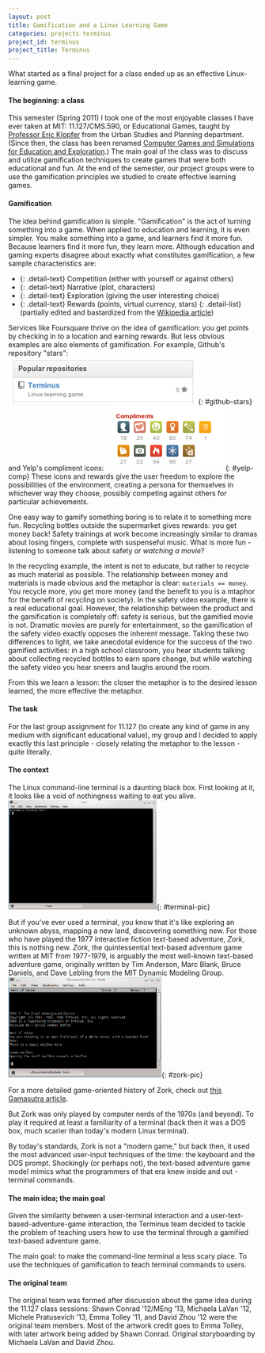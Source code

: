```yaml
---
layout: post
title: Gamification and a Linux Learning Game
categories: projects terminus
project_id: terminus
project_title: Terminus
---
```


What started as a final project for a class ended up as an effective Linux-learning game.

<!-- more -->

#### The beginning: a class

This semester (Spring 2011) I took one of the most enjoyable classes I have ever taken at MIT: 11.127/CMS.590, or Educational Games, taught by [Professor Eric Klopfer](http://education.mit.edu/people/eric-klopfer) from the Urban Studies and Planning department. (Since then, the class has been renamed [Computer Games and Simulations for Education and Exploration](http://education.mit.edu/classes/11127).) The main goal of the class was to discuss and utilize gamification techniques to create games that were both educational and fun. At the end of the semester, our project groups were to use the gamification principles we studied to create effective learning games.

#### Gamification

The idea behind gamification is simple. "Gamification" is the act of turning something into a game. When applied to education and learning, it is even simpler. You make something into a game, and learners find it more fun. Because learners find it more fun, they learn more. Although education and gaming experts disagree about exactly what constitutes gamification, a few sample characteristics are: 

- {: .detail-text} Competition (either with yourself or against others)
- {: .detail-text} Narrative (plot, characters)
- {: .detail-text} Exploration (giving the user interesting choice)
- {: .detail-text} Rewards (points, virtual currency, stars)
{: .detail-list}
(partially edited and bastardized from the [Wikipedia article](http://en.wikipedia.org/wiki/Gamification))

Services like Foursquare thrive on the idea of gamification: you get points by checking in to a location and earning rewards. But less obvious examples are also elements of gamification. For example, Github's repository "stars": ![Github's stars on a repository for Terminus](/imgs/github_stars.png){: #github-stars} and Yelp's compliment icons: ![Yelp's compliment icons and badges](/imgs/yelp_compliments1.png){: #yelp-comp}
These icons and rewards give the user freedom to explore the possibilities of the environment, creating a persona for themselves in whichever way they choose, possibly competing against others for particular achievements. 

One easy way to gamify something boring is to relate it to something more fun. Recycling bottles outside the supermarket gives rewards: you get money back! Safety trainings at work become increasingly similar to dramas about losing fingers, complete with suspenseful music. What is more fun - listening to someone talk about safety or *watching a movie*? 

In the recycling example, the intent is not to educate, but rather to recycle as much material as possible. The relationship between money and materials is made obvious and the metaphor is clear: `materials == money`. You recycle more, you get more money (and the benefit to you is a mtaphor for the benefit of recycling on society). In the safety video example, there is a real educational goal. However, the relationship between the product and the gamification is completely off: safety is serious, but the gamified movie is not. Dramatic movies are purely for entertainment, so the gamification of the safety video exactly opposes the inherent message. Taking these two differences to light, we take anecdotal evidence for the success of the two gamified activities: in a high school classroom, you hear students talking about collecting recycled bottles to earn spare change, but while watching the safety video you hear sneers and laughs around the room. 

From this we learn a lesson: the closer the metaphor is to the desired lesson learned, the more effective the metaphor. 

#### The task

For the last group assignment for 11.127 (to create any kind of game in any medium with significant educational value), my group and I decided to apply exactly this last principle - closely relating the metaphor to the lesson - quite literally.

#### The context

The Linux command-line terminal is a daunting black box. First looking at it, it looks like a void of nothingness waiting to eat you alive. 
![A screenshot of a Linux command-line terminal](/imgs/terminal.png){: #terminal-pic}

But if you've ever used a terminal, you know that it's like exploring an unknown abyss, mapping a new land, discovering something new. For those who have played the 1977 interactive fiction text-based adventure, *Zork*, this is nothing new. *Zork*, the quintessential text-based adventure game written at MIT from 1977-1979, is arguably the most well-known text-based adventure game, originally written by Tim Anderson, Marc Blank, Bruce Daniels, and Dave Lebling from the MIT Dynamic Modeling Group. 
![Screenshot of Zork being played on a Linux machine](/imgs/zork.png){: #zork-pic}

For a more detailed game-oriented history of Zork, check out [this Gamasutra article](http://www.gamasutra.com/view/feature/1499/the_history_of_zork.php?print=1).

But Zork was only played by computer nerds of the 1970s (and beyond). To play it required at least a familiarity of a terminal (back then it was a DOS box, much scarier than today's modern Linux terminal). 

By today's standards, Zork is not a "modern game," but back then, it used the most advanced user-input techniques of the time: the keyboard and the DOS prompt. Shockingly (or perhaps not), the text-based adventure game model mimics what the programmers of that era knew inside and out - terminal commands. 

#### The main idea; the main goal

Given the similarity between a user-terminal interaction and a user-text-based-adventure-game interaction, the Terminus team decided to tackle the problem of teaching users how to use the terminal through a gamified text-based adventure game.

The main goal: to make the command-line terminal a less scary place. To use the techniques of gamification to teach terminal commands to users. 

#### The original team

The original team was formed after discussion about the game idea during the 11.127 class sessions: Shawn Conrad '12/MEng '13, Michaela LaVan '12, Michele Pratusevich '13, Emma Tolley '11, and David Zhou '12 were the original team members. Most of the artwork credit goes to Emma Tolley, with later artwork being added by Shawn Conrad. Original storyboarding by Michaela LaVan and David Zhou.